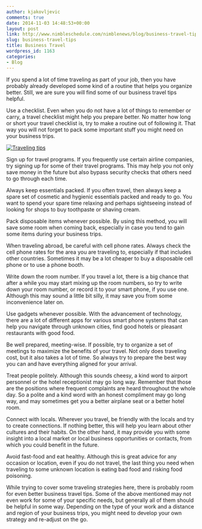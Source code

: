 ```yaml
---
author: kjakovljevic
comments: true
date: 2014-11-03 14:48:53+00:00
layout: post
link: http://www.nimbleschedule.com/nimblenews/blog/business-travel-tips/
slug: business-travel-tips
title: Business Travel
wordpress_id: 1163
categories:
- Blog
---
```


If you spend a lot of time traveling as part of your job, then you have probably already developed some kind of a routine that helps you organize better. Still, we are sure you will find some of our business travel tips helpful.

Use a checklist. Even when you do not have a lot of things to remember or carry, a travel checklist might help you prepare better. No matter how long or short your travel checklist is, try to make a routine out of following it. That way you will not forget to pack some important stuff you might need on your business trips.



[![Traveling tips](http://www.nimbleschedule.com/wp-content/uploads/2014/11/business-travel-thumb.jpg)](http://www.nimbleschedule.com/wp-content/uploads/2014/11/business-travel.jpg)



Sign up for travel programs. If you frequently use certain airline companies, try signing up for some of their travel programs. This may help you not only save money in the future but also bypass security checks that others need to go through each time.

Always keep essentials packed. If you often travel, then always keep a spare set of cosmetic and hygienic essentials packed and ready to go. You want to spend your spare time relaxing and perhaps sightseeing instead of looking for shops to buy toothpaste or shaving cream.

Pack disposable items whenever possible. By using this method, you will save some room when coming back, especially in case you tend to gain some items during your business trips.

When traveling abroad, be careful with cell phone rates. Always check the cell phone rates for the area you are traveling to, especially if that includes other countries. Sometimes it may be a lot cheaper to buy a disposable cell phone or to use a phone booth. 

Write down the room number. If you travel a lot, there is a big chance that after a while you may start mixing up the room numbers, so try to write down your room number, or record it to your smart phone, if you use one. Although this may sound a little bit silly, it may save you from some inconvenience later on. 

Use gadgets whenever possible. With the advancement of technology, there are a lot of different apps for various smart phone systems that can help you navigate through unknown cities, find good hotels or pleasant restaurants with good food.

Be well prepared, meeting-wise. If possible, try to organize a set of meetings to maximize the benefits of your travel. Not only does traveling cost, but it also takes a lot of time. So always try to prepare the best way you can and have everything aligned for your arrival. 

Treat people politely. Although this sounds cheesy, a kind word to airport personnel or the hotel receptionist may go long way. Remember that those are the positions where frequent complaints are heard throughout the whole day. So a polite and a kind word with an honest compliment may go long way, and may sometimes get you a better airplane seat or a better hotel room.

Connect with locals. Wherever you travel, be friendly with the locals and try to create connections. If nothing better, this will help you learn about other cultures and their habits. On the other hand, it may provide you with some insight into a local market or local business opportunities or contacts, from which you could benefit in the future.

Avoid fast-food and eat healthy. Although this is great advice for any occasion or location, even if you do not travel, the last thing you need when traveling to some unknown location is eating bad food and risking food poisoning. 

While trying to cover some traveling strategies here, there is probably room for even better business travel tips. Some of the above mentioned may not even work for some of your specific needs, but generally all of them should be helpful in some way. Depending on the type of your work and a distance and region of your business trips, you might need to develop your own strategy and re-adjust on the go.

